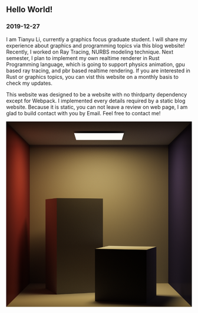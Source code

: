 ## Hello World!
### 2019-12-27
I am Tianyu Li, currently a graphics focus graduate student. I will share my experience about graphics and programming topics via this blog website! Recently, I worked on Ray Tracing, NURBS modeling technique. Next semester, I plan to implement my own realtime renderer in Rust Programming language, which is going to support physics animation, gpu based ray tracing, and pbr based realtime rendering. If you are interested in Rust or graphics topics, you can vist this website on a monthly basis to check my updates. 

This website was designed to be a website with no thirdparty dependency except for Webpack. I implemented every details required by a static blog website. Because it is static, you can not leave a review on web page, I am glad to build contact with you by Email. Feel free to contact me!

![alt](https://github.com/WeakKnight/weakknight.github.io/blob/master/assets/pthighssp.png "Cornell Box") 